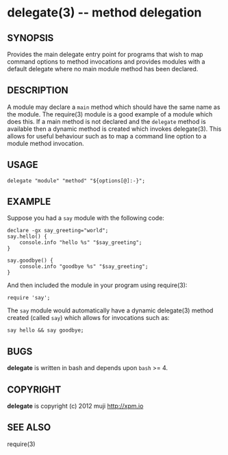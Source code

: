 delegate(3) -- method delegation
=============================================

## SYNOPSIS

Provides the main delegate entry point for programs that wish to map command options to method invocations and provides modules with a default delegate where no main module method has been declared.

## DESCRIPTION

A module may declare a `main` method which should have the same name as the module. The require(3) module is a good example of a module which does this. If a main method is not declared and the `delegate` method is available then a dynamic method is created which invokes delegate(3). This allows for useful behaviour such as to map a command line option to a module method invocation.

## USAGE

	delegate "module" "method" "${options[@]:-}";
	
## EXAMPLE

Suppose you had a `say` module with the following code:

	declare -gx say_greeting="world";
	say.hello() {
		console.info "hello %s" "$say_greeting";
	}
	
	say.goodbye() {
		console.info "goodbye %s" "$say_greeting";
	}
	
And then included the module in your program using require(3):

	require 'say';
	
The `say` module would automatically have a dynamic delegate(3) method created (called `say`) which allows for invocations such as:

	say hello && say goodbye;

## BUGS

**delegate** is written in bash and depends upon `bash` >= 4.

## COPYRIGHT

**delegate** is copyright (c) 2012 muji <http://xpm.io>

## SEE ALSO

require(3)


[SYNOPSIS]: #SYNOPSIS "SYNOPSIS"
[DESCRIPTION]: #DESCRIPTION "DESCRIPTION"
[USAGE]: #USAGE "USAGE"
[EXAMPLE]: #EXAMPLE "EXAMPLE"
[BUGS]: #BUGS "BUGS"
[COPYRIGHT]: #COPYRIGHT "COPYRIGHT"
[SEE ALSO]: #SEE-ALSO "SEE ALSO"


[strike(1)]: strike.1.html
[boilerplate(3)]: boilerplate.3.html
[require(3)]: require.3.html
[method(3)]: method.3.html
[http(3)]: http.3.html
[bake(1)]: bake.1.html
[rest(1)]: rest.1.html
[git(1)]: http://git-scm.com/
[bash(1)]: http://man.cx/bash(1)
[curl(1)]: http://man.cx/curl(1)
[tee(1)]: http://man.cx/tee(1)
[ronn(1)]: https://github.com/rtomayko/ronn
[github(7)]: http://github.com/
[json-sh(1)]: https://github.com/dominictarr/JSON.sh
[npm(1)]: http://npmjs.org
[delegate(3)]: delegate.3.html
[executable(3)]: executable.3.html
[help(7)]: help.7.html
[strike-credits(7)]: strike-credits.7.html
[strike-tree(7)]: strike-tree.7.html
[strike(7)]: strike.7.html
[task-assert(7)]: task-assert.7.html
[task-clean(7)]: task-clean.7.html
[task-doc(7)]: task-doc.7.html
[task-list(7)]: task-list.7.html
